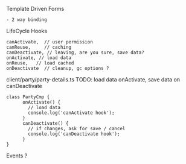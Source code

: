 Template Driven Forms

    - 2 way binding
  
    
LifeCycle Hooks

    canActivate,  // user permission
    canReuse,     // caching
    canDeactivate, // leaving, are you sure, save data?
    onActivate, // load data
    onReuse,   // load cached
    onDeactivate  // cleanup, gc options ?

client/party/party-details.ts TODO: load data onActivate, save data on canDeactivate

    class PartyCmp {
          onActivate() {
            // load data
            console.log('canActivate hook');
          }
          canDeactivate() {
            // if changes, ask for save / cancel
            console.log('canDeactivate hook');
          }
    }

Events ?